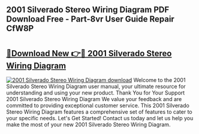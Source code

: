 ## 2001 Silverado Stereo Wiring Diagram PDF Download Free - Part-8vr User Guide Repair CfW8P

# <h2><a href="http://dfuajr4.blite.top/?on=2001+Silverado+Stereo+Wiring+Diagram">🔗Download New 👉🔴 2001 Silverado Stereo Wiring Diagram</a></h2>

[![2001 Silverado Stereo Wiring Diagram download](https://i.imgur.com/lujVjoI.png)](http://dfuajr4.blite.top/?on=2001+Silverado+Stereo+Wiring+Diagram)
Welcome to the 2001 Silverado Stereo Wiring Diagram user manual, your ultimate resource for understanding and using your new product. Thank You for Your Support 2001 Silverado Stereo Wiring Diagram We value your feedback and are committed to providing exceptional customer service. This 2001 Silverado Stereo Wiring Diagram features a comprehensive set of features to cater to your specific needs. Let's Get Started! Contact us today and let us help you make the most of your new 2001 Silverado Stereo Wiring Diagram.
